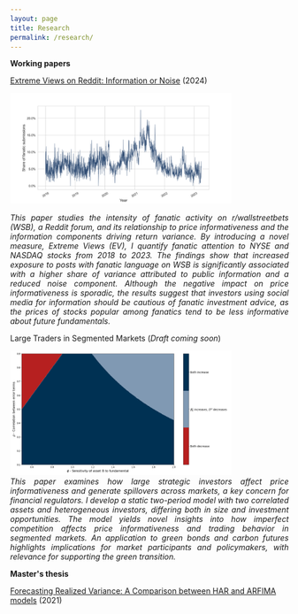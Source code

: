 ```yaml
---
layout: page
title: Research
permalink: /research/
---
```

**Working papers**

[Extreme Views on Reddit: Information or Noise](https://papers.ssrn.com/sol3/papers.cfm?abstract_id=4762725) (2024)

[<img src="https://github.com/ajda-marjanovic/ajda-marjanovic.github.io/blob/master/images/fanaticshare.png?raw=true" width="400">](https://papers.ssrn.com/sol3/papers.cfm?abstract_id=4762725)

<div style="text-align: justify;">
  <em>
    This paper studies the intensity of fanatic activity on r/wallstreetbets (WSB), a Reddit forum, and its relationship to price informativeness and the information components driving return variance. By introducing a novel measure, Extreme Views (EV), I quantify fanatic attention to NYSE and NASDAQ stocks from 2018 to 2023. The findings show that increased exposure to posts with fanatic language on WSB is significantly associated with a higher share of variance attributed to public information and a reduced noise component. Although the negative impact on price informativeness is sporadic, the results suggest that investors using social media for information should be cautious of fanatic investment advice, as the prices of stocks popular among fanatics tend to be less informative about future fundamentals.
    </em>
</div>

Large Traders in Segmented Markets  (*Draft coming soon*)

<img src="https://github.com/ajda-marjanovic/ajda-marjanovic.github.io/blob/master/images/transparent.png?raw=true" width="400">

<div style="text-align: justify;">
  <em>
	This paper examines how large strategic investors affect price informativeness and generate spillovers across markets, a key concern for financial regulators. I develop a static two-period model with two correlated assets and heterogeneous investors, differing both in size and investment opportunities. The model yields novel insights into how imperfect competition affects price informativeness and trading behavior in segmented markets. An application to green bonds and carbon futures highlights implications for market participants and policymakers, with relevance for supporting the green transition.
     </em>
</div>

**Master's thesis**

[Forecasting Realized Variance: A Comparison between HAR and ARFIMA models](http://www.cek.ef.uni-lj.si/magister/marjanovic4166-B.pdf) (2021)
